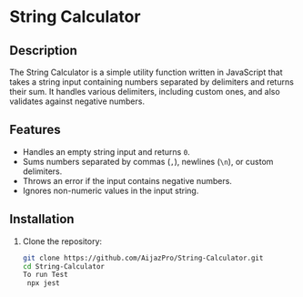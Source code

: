 # String Calculator

## Description

The String Calculator is a simple utility function written in JavaScript that takes a string input containing numbers separated by delimiters and returns their sum. It handles various delimiters, including custom ones, and also validates against negative numbers.

## Features

- Handles an empty string input and returns `0`.
- Sums numbers separated by commas (`,`), newlines (`\n`), or custom delimiters.
- Throws an error if the input contains negative numbers.
- Ignores non-numeric values in the input string.

## Installation

1. Clone the repository:

   ```bash
   git clone https://github.com/AijazPro/String-Calculator.git
   cd String-Calculator
   To run Test
    npx jest

   ```
